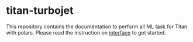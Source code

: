 # titan-turbojet
This repository contains the documentation to perform all ML task for Titan with polars.
Please read the instruction on [interface](interface.md) to get started.
